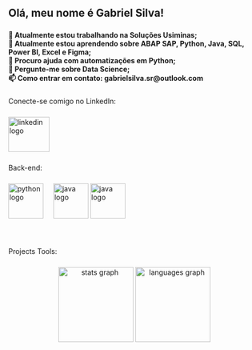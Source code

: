 <h2 align="left">Olá, meu nome é Gabriel Silva!</h2>

###

<h4 align="left">🔭 Atualmente estou trabalhando na Soluções Usiminas;<br>🌱 Atualmente estou aprendendo sobre ABAP SAP, Python, Java, SQL, Power BI, Excel e Figma;<br>🤔 Procuro ajuda com automatizações em Python;<br>💬 Pergunte-me sobre Data Science; <br>📫 Como entrar em contato: gabrielsilva.sr@outlook.com</h4>

###

<p align="left">Conecte-se comigo no LinkedIn:</p>

###

<div align="left">
  <a href="https://www.linkedin.com/in/gabriel-henrique-silva-ghs25/" target="_blank">
    <img src="https://raw.githubusercontent.com/maurodesouza/profile-readme-generator/master/src/assets/icons/social/linkedin/default.svg" width="82" height="70" alt="linkedin logo"  />
  </a>
</div>

###

<p align="left">Back-end:</p>

###

<div align="left">
  <img src="https://cdn.jsdelivr.net/gh/devicons/devicon/icons/python/python-original.svg" height="70" alt="python logo"  />
  <img width="12" />
  <img src="https://cdn.jsdelivr.net/gh/devicons/devicon/icons/java/java-original-wordmark.svg" height="70" alt="java logo"  />
  <img src="[https://cdn.jsdelivr.net/gh/devicons/devicon/icons/java/java-original-wordmark.svg](https://www.google.com/url?sa=i&url=https%3A%2F%2Fwww.dio.me%2Farticles%2Fconheca-a-linguagem-de-programacao-abap&psig=AOvVaw2pCwtcmLoYDR3tCPMthoSi&ust=1711110080424000&source=images&cd=vfe&opi=89978449&ved=0CBAQjRxqFwoTCMC47PmrhYUDFQAAAAAdAAAAABAD)" height="70" alt="java logo"  />

</div>

###

<br>

<p align="left">Projects Tools:</p>



###

<div align="center">
  <img src="https://github-readme-stats.vercel.app/api?username=ghsilva25&hide_title=false&hide_rank=false&show_icons=true&include_all_commits=true&count_private=true&disable_animations=false&theme=dracula&locale=en&hide_border=false&order=1" height="150" alt="stats graph"  />
  <img src="https://github-readme-stats.vercel.app/api/top-langs?username=ghsilva25&locale=en&hide_title=false&layout=compact&card_width=320&langs_count=5&theme=dracula&hide_border=false&order=2" height="150" alt="languages graph"  />
</div>

###
